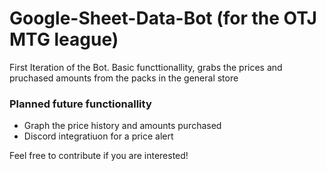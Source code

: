 # Google-Sheet-Data-Bot (for the OTJ MTG league)

First Iteration of the Bot.
Basic functtionallity, grabs the prices and pruchased amounts from the packs in the general store

### Planned future functionallity
- Graph the price history and amounts purchased
- Discord integratiuon for a price alert


Feel free to contribute if you are interested!
